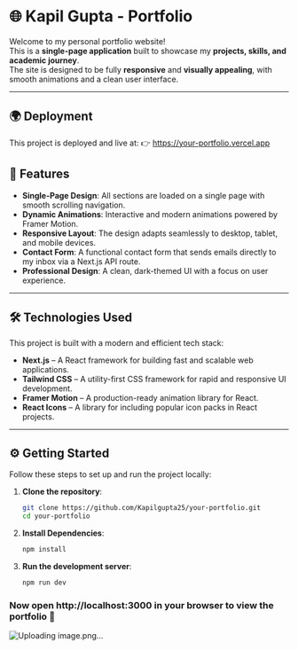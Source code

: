 # 🌐 Kapil Gupta - Portfolio

Welcome to my personal portfolio website!  
This is a **single-page application** built to showcase my **projects, skills, and academic journey**.  
The site is designed to be fully **responsive** and **visually appealing**, with smooth animations and a clean user interface.

---

## 🌍 Deployment

This project is deployed and live at:
👉 https://your-portfolio.vercel.app

## 🚀 Features

- **Single-Page Design**: All sections are loaded on a single page with smooth scrolling navigation.  
- **Dynamic Animations**: Interactive and modern animations powered by Framer Motion.  
- **Responsive Layout**: The design adapts seamlessly to desktop, tablet, and mobile devices.  
- **Contact Form**: A functional contact form that sends emails directly to my inbox via a Next.js API route.  
- **Professional Design**: A clean, dark-themed UI with a focus on user experience.  

---

## 🛠️ Technologies Used

This project is built with a modern and efficient tech stack:

- **Next.js** – A React framework for building fast and scalable web applications.  
- **Tailwind CSS** – A utility-first CSS framework for rapid and responsive UI development.  
- **Framer Motion** – A production-ready animation library for React.    
- **React Icons** – A library for including popular icon packs in React projects.  

---

## ⚙️ Getting Started

Follow these steps to set up and run the project locally:

1. **Clone the repository**:
   ```bash
   git clone https://github.com/Kapilgupta25/your-portfolio.git
   cd your-portfolio

2. **Install Dependencies**:
   ```bash
   npm install

4. **Run the development server**:
   ```bash
   npm run dev

### Now open http://localhost:3000 in your browser to view the portfolio 🚀
![Uploading image.png…]()
